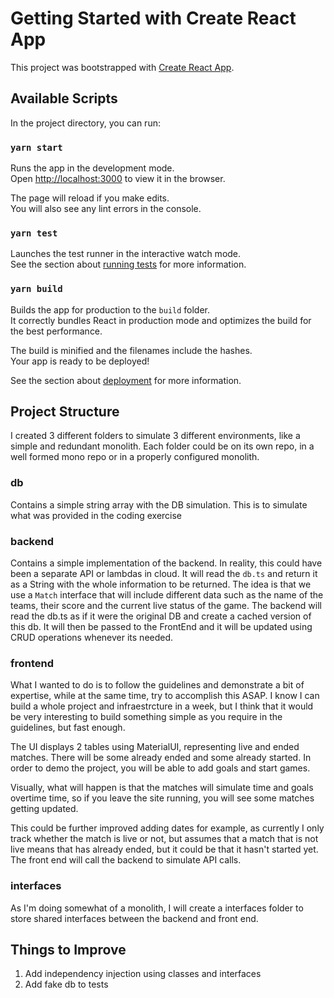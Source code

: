 # Getting Started with Create React App

This project was bootstrapped with [Create React App](https://github.com/facebook/create-react-app).

## Available Scripts

In the project directory, you can run:

### `yarn start`

Runs the app in the development mode.\
Open [http://localhost:3000](http://localhost:3000) to view it in the browser.

The page will reload if you make edits.\
You will also see any lint errors in the console.

### `yarn test`

Launches the test runner in the interactive watch mode.\
See the section about [running tests](https://facebook.github.io/create-react-app/docs/running-tests) for more information.

### `yarn build`

Builds the app for production to the `build` folder.\
It correctly bundles React in production mode and optimizes the build for the best performance.

The build is minified and the filenames include the hashes.\
Your app is ready to be deployed!

See the section about [deployment](https://facebook.github.io/create-react-app/docs/deployment) for more information.

## Project Structure
I created 3 different folders to simulate 3 different environments, like a simple and redundant monolith. Each folder could be on its own repo, in a well formed mono repo or in a properly configured monolith.

### db
Contains a simple string array with the DB simulation. This is to simulate what was provided in the coding exercise

### backend
Contains a simple implementation of the backend. In reality, this could have been a separate API or lambdas in cloud. It will read the `db.ts` and return it as a String with the whole information to be returned. The idea is that we use a `Match` interface that will include different data such as the name of the teams, their score and the current live status of the game.
The backend will read the db.ts as if it were the original DB and create a cached version of this db. It will then be passed to the FrontEnd and it will be updated using CRUD operations whenever its needed.

### frontend
What I wanted to do is to follow the guidelines and demonstrate a bit of expertise, while at the same time, try to accomplish this ASAP. I know I can build a whole project and infraestrcture in a week, but I think that it would be very interesting to build something simple as you require in the guidelines, but fast enough.

The UI displays 2 tables using MaterialUI, representing live and ended matches. There will be some already ended and some already started. In order to demo the project, you will be able to add goals and start games.

Visually, what will happen is that the matches will simulate time and goals overtime time, so if you leave the site running, you will see some matches getting updated.

This could be further improved adding dates for example, as currently I only track whether the match is live or not, but assumes that a match that is not live means that has already ended, but it could be that it hasn't started yet.
The front end will call the backend to simulate API calls.


### interfaces
As I'm doing somewhat of a monolith, I will create a interfaces folder to store shared interfaces between the backend and front end.


## Things to Improve
1. Add independency injection using classes and interfaces
2. Add fake db to tests